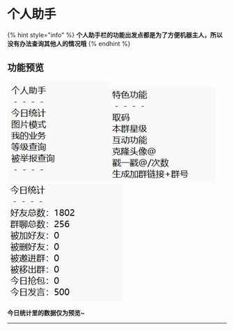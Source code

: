# 个人助手

{% hint style="info" %}
**个人助手栏的功能出发点都是为了方便机器主人，所以没有办法查询其他人的情况哦**
{% endhint %}

## 功能预览

![](<../.gitbook/assets/image (12) (2).png>)![](<../.gitbook/assets/image (4).png>)![](<../.gitbook/assets/image (1) (4).png>)

**今日统计里的数据仅为预览\~**

****


